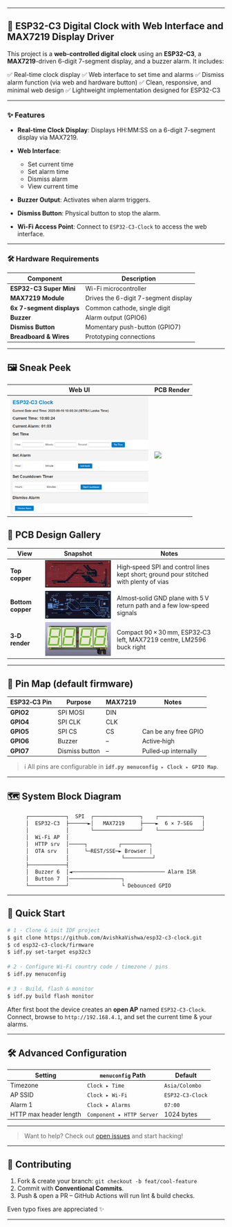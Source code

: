 
---

## 📱 ESP32-C3 Digital Clock with Web Interface and MAX7219 Display Driver

This project is a **web-controlled digital clock** using an **ESP32-C3**, a **MAX7219**-driven 6-digit 7-segment display, and a buzzer alarm. It includes:

✅ Real-time clock display
✅ Web interface to set time and alarms
✅ Dismiss alarm function (via web and hardware button)
✅ Clean, responsive, and minimal web design
✅ Lightweight implementation designed for ESP32-C3

---

### ✨ Features

* **Real-time Clock Display**: Displays HH\:MM\:SS on a 6-digit 7-segment display via MAX7219.
* **Web Interface**:

  * Set current time
  * Set alarm time
  * Dismiss alarm
  * View current time
* **Buzzer Output**: Activates when alarm triggers.
* **Dismiss Button**: Physical button to stop the alarm.
* **Wi-Fi Access Point**: Connect to `ESP32-C3-Clock` to access the web interface.

---

### 🛠️ Hardware Requirements

| Component                 | Description                          |
| ------------------------- | ------------------------------------ |
| **ESP32-C3 Super Mini**   | Wi-Fi microcontroller                |
| **MAX7219 Module**        | Drives the 6-digit 7-segment display |
| **6x 7-segment displays** | Common cathode, single digit         |
| **Buzzer**                | Alarm output (GPIO6)                 |
| **Dismiss Button**        | Momentary push-button (GPIO7)        |
| **Breadboard & Wires**    | Prototyping connections              |

---


## 🖼️ Sneak Peek

| Web UI                                                | PCB Render                                         |
| ----------------------------------------------------- | -------------------------------------------------- |
| <img src="/assest/1.png" width="320">                 | <img src="E:\Clock\clcok\Hardware\3d.png" width="320"> |
                                                      
## 📐 PCB Design Gallery

| View              | Snapshot                                         | Notes                                                                                 |
| ----------------- | -------------------------------------------------- | ------------------------------------------------------------------------------------- |
| **Top copper**    | <img src="/Hardware/zone.png" width="320">    | High‑speed SPI and control lines kept short; ground pour stitched with plenty of vias |
| **Bottom copper** | <img src="/Hardware/B_CU.png" width="320"> | Almost‑solid GND plane with 5 V return path and a few low‑speed signals               |
| **3‑D render**    | <img src="/Hardware/3d3.png" width="320"> | Compact 90 × 30 mm, ESP32‑C3 left, MAX7219 centre, LM2596 buck right                  |

---


## 📌 Pin Map (default firmware)

| ESP32‑C3 Pin | Purpose        | MAX7219 | Notes                |
| ------------ | -------------- | ------- | -------------------- |
| **GPIO2**    | SPI MOSI       | DIN     |                      |
| **GPIO4**    | SPI CLK        | CLK     |                      |
| **GPIO5**    | SPI CS         | CS      | Can be any free GPIO |
| **GPIO6**    | Buzzer         | –       | Active‑high          |
| **GPIO7**    | Dismiss button | –       | Pulled‑up internally |

> ℹ️ All pins are configurable in **`idf.py menuconfig ▸ Clock ▸ GPIO Map`**.

---

## 🗺️ System Block Diagram

```
      ┌────────────┐  SPI  ┌───────────────┐    ┌──────────────┐
      │  ESP32‑C3  ├──────►│   MAX7219     ├────►  6 × 7‑SEG   │
      │            │       └───────────────┘    └──────────────┘
      │  Wi‑Fi AP  │
      │  HTTP srv  │─────┐          ┌─────────┐
      │  OTA srv   │     └─REST/SSE─► Browser │
      │            │                 └─────────┘
      ├────────────┤
      │  Buzzer 6  │◄────────────────────────────── Alarm ISR
      │  Button 7  │─────────────────┐
      └────────────┘                 └ Debounced GPIO
```

---

## 🚀 Quick Start

```bash
# 1 · Clone & init IDF project
$ git clone https://github.com/AvishkaVishwa/esp32-c3-clock.git
$ cd esp32-c3-clock/firmware
$ idf.py set-target esp32c3

# 2 · Configure Wi‑Fi country code / timezone / pins
$ idf.py menuconfig

# 3 · Build, flash & monitor
$ idf.py build flash monitor
```

After first boot the device creates an **open AP** named `ESP32‑C3‑Clock`. Connect, browse to `http://192.168.4.1`, and set the current time & your alarms.

---

## 🛠️ Advanced Configuration

| Setting                | `menuconfig` Path         | Default          |
| ---------------------- | ------------------------- | ---------------- |
| Timezone               | `Clock ▸ Time`            | `Asia/Colombo`   |
| AP SSID                | `Clock ▸ Wi‑Fi`           | `ESP32‑C3‑Clock` |
| Alarm 1                | `Clock ▸ Alarms`          | `07:00`          |
| HTTP max header length | `Component ▸ HTTP Server` | 1024 bytes       |

---

> Want to help? Check out [open issues](https://github.com/AvishkaVishwa/esp32-c3-clock/issues) and start hacking!

---

## 🤝 Contributing

1. Fork & create your branch: `git checkout -b feat/cool‑feature`
2. Commit with **Conventional Commits**.
3. Push & open a PR – GitHub Actions will run lint & build checks.

Even typo fixes are appreciated ✨

---


